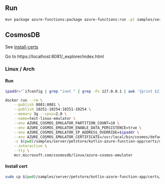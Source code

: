 ## Run
```bash
mvn package azure-functions:package azure-functions:run -pl samples/server/petstore/kotlin-azure-function-app -P default,azure -DenableDebug
```

## CosmosDB

See [install-certs](https://docs.microsoft.com/en-us/azure/cosmos-db/local-emulator-export-ssl-certificates#export-emulator-certificate)

Go to https://localhost:8081/_explorer/index.html

### Linux / Arch

#### Run
```bash
ipaddr="`ifconfig | grep "inet " | grep -Fv 127.0.0.1 | awk '{print $2}' | head -n 1`"

docker run --rm \
    --publish 8081:8081 \
    --publish 10251-10254:10251-10254 \
    --memory 3g --cpus=2.0 \
    --name=test-linux-emulator \
    --env AZURE_COSMOS_EMULATOR_PARTITION_COUNT=10 \
    --env AZURE_COSMOS_EMULATOR_ENABLE_DATA_PERSISTENCE=true \
    --env AZURE_COSMOS_EMULATOR_IP_ADDRESS_OVERRIDE=$ipaddr \
    --env AZURE_COSMOS_EMULATOR_CERTIFICATE=/usr/local/bin/cosmos/default.sslcert.pfx \
    -v $(pwd)/samples/server/petstore/kotlin-azure-function-app/certs/default.sslcert.pfx:/usr/local/bin/cosmos/default.sslcert.pfx \
    --interactive \
    --tty \
    mcr.microsoft.com/cosmosdb/linux/azure-cosmos-emulator
```
#### Install cert
```bash
sudo cp $(pwd)/samples/server/petstore/kotlin-azure-function-app/certs/cosmosdb.crt /etc/ssl/certs/
```
